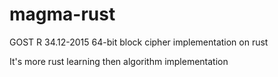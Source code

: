 # magma-rust
GOST R 34.12-2015 64-bit block cipher implementation on rust

It's more rust learning then algorithm implementation
